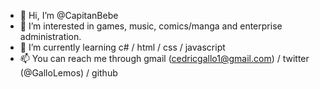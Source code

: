 - 👋 Hi, I’m @CapitanBebe
- 👀 I’m interested in games, music, comics/manga and enterprise administration.
- 🌱 I’m currently learning c# / html / css / javascript
- 📫 You can reach me through gmail (cedricgallo1@gmail.com) / twitter (@GalloLemos) / github
